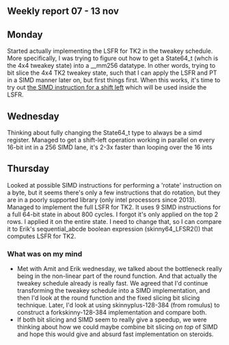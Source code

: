 ## Weekly report 07 - 13 nov

## Monday

Started actually implementing the LSFR for TK2 in the tweakey schedule. More specifically, I was trying to figure out
how to get a State64_t (whch is the 4x4 tweakey state) into a __mm256 datatype. In other words, trying to bit slice the
4x4 TK2 tweakey state, such that I can apply the LSFR and PT in a SIMD manner later on, but first things first. When
this works, it's time to try
out [the SIMD instruction for a shift left](https://www.intel.com/content/www/us/en/docs/intrinsics-guide/index.html#ig_expand=5264,4235,67,0,5523,5224,5264,5264,6531,6501&text=sl&techs=AVX,AVX2)
which will be used inside the LSFR.

## Wednesday

Thinking about fully changing the State64_t type to always be a simd register. Managed to get a shift-left operation
working in parallel on every 16-bit int in a 256 SIMD lane, it's 2-3x faster than looping over the 16 ints

## Thursday

Looked at possible SIMD instructions for performing a 'rotate' instruction on a byte, but it seems there's only a few
instructions that do rotation, but they are in a poorly supported library (only intel processors since 2013).
Managed to implement the full LSFR for TK2. It uses 9 SIMD instructions for a full 64-bit state in about 800 cycles. I
forgot it's only applied on the top 2 rows. I applied it on the entire state. I need to change that, so I can compare
it to Erik's sequential_abcde boolean expression (skinny64_LFSR2()) that computes LSFR for TK2.

### What was on my mind

- Met with Amit and Erik wednesday, we talked about the bottleneck really being in the non-linear part of the round
  function. And that actually the tweakey schedule already is really fast. We agreed that I'd continue transforming the
  tweakey schedule into a SIMD implementation, and then I'd look at the round function and the fixed slicing bit slicing
  technique. Later, I'd look at using skinnyplus-128-384 (from romulus) to construct a forkskinny-128-384 implementation
  and compare both.
- If both bit slicing and SIMD seem to really give a speedup, we were thinking about how we could maybe combine bit
  slicing *on top* of SIMD and hope this would give and absurd fast implementation on steroids.